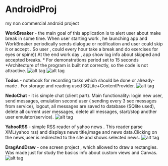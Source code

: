 # AndroidProj
my non commercial android project

<b>WorkBreaker</b> - the main goal of this application is to alert user about make break in some time. When user starting work , he launching app and WorkBreaker periodically sends dialogue or notification and user could skip it or accept . So user , could every hour take a break and do exercises for eyes or spine))  At the end  work day , app show log info about skipped and accepted breaks. * For demonstrations period set to 15 seconds *Architecture of the program is built not correctly, so the code is not attractive.
![alt tag](https://cloud.githubusercontent.com/assets/7840893/5885415/f78b5d1c-a374-11e4-8657-158448015d1a.PNG)
![alt tag](https://cloud.githubusercontent.com/assets/7840893/5885413/f70ac922-a374-11e4-9174-02efe0317652.PNG)

<b>Todos</b> - notebook for recording tasks which should be done or already-made . For storage and reading used SQLite+ContentProvider.
![alt tag](https://cloud.githubusercontent.com/assets/7840893/5885414/f70c9f04-a374-11e4-81f4-4361897719f8.PNG)

<b>NedoChat</b> - it is simple chat (client part). Main functionality: login new user, send messages, emulation second user ( sending every 3 sec messages from service), logout, all messages are saved to database (SQlite used), delete all current user messages, delete all messages, start/stop another user emulator(service).
![alt tag](https://cloud.githubusercontent.com/assets/7840893/5885412/f709faba-a374-11e4-9b79-81367043cef3.PNG)

<b>YahooRSS</b>  - simple RSS reader of yahoo news . This reader parse XML(yahoo rss) and displays news title,image and news data.Сlicking on the news,user is redirected to the site and shows selected news.
![alt tag](https://cloud.githubusercontent.com/assets/7840893/5910060/eaeafdd2-a5be-11e4-9a52-b806001f372a.PNG)

<b>DragAndDraw</b> - one screen project , which allowed to draw a rectangles. Was made just for study the basics info about custom views and Canvas.
![alt tag](https://cloud.githubusercontent.com/assets/7840893/5885411/ef0d3502-a374-11e4-83a3-34512054180c.PNG)

